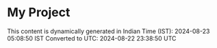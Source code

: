 # My Project

This content is dynamically generated in Indian Time (IST): 2024-08-23 05:08:50 IST
Converted to UTC: 2024-08-22 23:38:50 UTC
